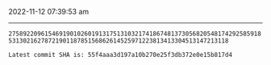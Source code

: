 2022-11-12 07:39:53 am

---

`27589220961546919010260191317513103217418674813730568205481742925859185313021627872190118785156862614525971223813413304513147213118`

`Latest commit SHA is: 55f4aaa3d197a10b270e25f3db372e0e15b817d4 `
